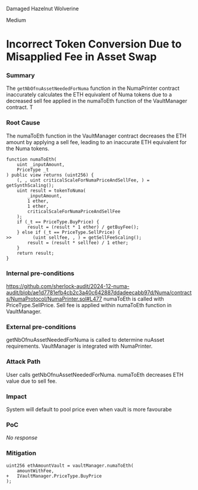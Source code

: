 Damaged Hazelnut Wolverine

Medium

# Incorrect Token Conversion Due to Misapplied Fee in Asset Swap

### Summary

The `getNbOfnuAssetNeededForNuma` function in the NumaPrinter contract inaccurately calculates the ETH equivalent of Numa tokens due to a decreased sell fee applied in the numaToEth function of the VaultManager contract.  T

### Root Cause

The numaToEth function in the VaultManager contract decreases the ETH amount by applying a sell fee, leading to an inaccurate ETH equivalent for the Numa tokens.
```solidity
function numaToEth(
    uint _inputAmount,
    PriceType _t
) public view returns (uint256) {
    (, , uint criticalScaleForNumaPriceAndSellFee, ) = getSynthScaling();
    uint result = tokenToNuma(
        _inputAmount,
        1 ether,
        1 ether,
        criticalScaleForNumaPriceAndSellFee
    );
    if (_t == PriceType.BuyPrice) {
        result = (result * 1 ether) / getBuyFee();
    } else if (_t == PriceType.SellPrice) {
>>        (uint sellfee, , ) = getSellFeeScaling();
        result = (result * sellfee) / 1 ether;
    }
    return result;
}
```

### Internal pre-conditions

https://github.com/sherlock-audit/2024-12-numa-audit/blob/ae1d7781efb4cb2c3a40c642887ddadeecabb97d/Numa/contracts/NumaProtocol/NumaPrinter.sol#L477
numaToEth is called with PriceType.SellPrice.
Sell fee is applied within numaToEth function in VaultManager.

### External pre-conditions

getNbOfnuAssetNeededForNuma is called to determine nuAsset requirements.
VaultManager is integrated with NumaPrinter.

### Attack Path

User calls getNbOfnuAssetNeededForNuma.
numaToEth decreases ETH value due to sell fee.

### Impact

System will default to pool price even when vault is more favourabe

### PoC

_No response_

### Mitigation

```solidity
uint256 ethAmountVault = vaultManager.numaToEth(
    amountWithFee,
+   IVaultManager.PriceType.BuyPrice
);
```